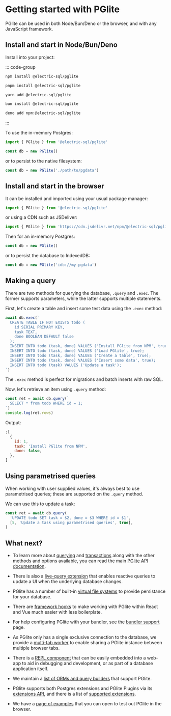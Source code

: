 # Getting started with PGlite

PGlite can be used in both Node/Bun/Deno or the browser, and with any JavaScript framework.

## Install and start in Node/Bun/Deno

Install into your project:

::: code-group

```bash [npm]
npm install @electric-sql/pglite
```

```bash [pnpm]
pnpm install @electric-sql/pglite
```

```bash [yarn]
yarn add @electric-sql/pglite
```

```bash [bun]
bun install @electric-sql/pglite
```

```bash [deno]
deno add npm:@electric-sql/pglite
```

:::

To use the in-memory Postgres:

```js
import { PGlite } from '@electric-sql/pglite'

const db = new PGlite()
```

or to persist to the native filesystem:

```js
const db = new PGlite('./path/to/pgdata')
```

## Install and start in the browser

It can be installed and imported using your usual package manager:

```js
import { PGlite } from '@electric-sql/pglite'
```

or using a CDN such as JSDeliver:

```js
import { PGlite } from 'https://cdn.jsdelivr.net/npm/@electric-sql/pglite/dist/index.js'
```

Then for an in-memory Postgres:

```js
const db = new PGlite()
```

or to persist the database to IndexedDB:

```js
const db = new PGlite('idb://my-pgdata')
```

## Making a query

There are two methods for querying the database, `.query` and `.exec`. The former supports parameters, while the latter supports multiple statements.

First, let's create a table and insert some test data using the `.exec` method:

```js
await db.exec(`
  CREATE TABLE IF NOT EXISTS todo (
    id SERIAL PRIMARY KEY,
    task TEXT,
    done BOOLEAN DEFAULT false
  );
  INSERT INTO todo (task, done) VALUES ('Install PGlite from NPM', true);
  INSERT INTO todo (task, done) VALUES ('Load PGlite', true);
  INSERT INTO todo (task, done) VALUES ('Create a table', true);
  INSERT INTO todo (task, done) VALUES ('Insert some data', true);
  INSERT INTO todo (task) VALUES ('Update a task');
`)
```

The `.exec` method is perfect for migrations and batch inserts with raw SQL.

Now, let's retrieve an item using `.query` method:

```js
const ret = await db.query(`
  SELECT * from todo WHERE id = 1;
`)
console.log(ret.rows)
```

Output:

```js
;[
  {
    id: 1,
    task: 'Install PGlite from NPM',
    done: false,
  },
]
```

## Using parametrised queries

When working with user supplied values, it's always best to use parametrised queries; these are supported on the `.query` method.

We can use this to update a task:

```js
const ret = await db.query(
  'UPDATE todo SET task = $2, done = $3 WHERE id = $1',
  [5, 'Update a task using parametrised queries', true],
)
```

## What next?

- To learn more about [querying](./api.md#query) and [transactions](./api.md#transaction) along with the other methods and options available, you can read the main [PGlite API documentation](./api.md).

- There is also a [live-query extension](./live-queries.md) that enables reactive queries to update a UI when the underlying database changes.

- PGlite has a number of built-in [virtual file systems](./filesystems.md) to provide persistance for your database.

- There are [framework hooks](./framework-hooks/react.md) to make working with PGlite within React and Vue much easier with less boilerplate.

- For help configuring PGlite with your bundler, see the [bundler support](./bundler-support.md) page.

- As PGlite only has a single exclusive connection to the database, we provide a [multi-tab worker](./multi-tab-worker.md) to enable sharing a PGlite instance between multiple browser tabs.

- There is a [REPL component](./repl.md) that can be easily embedded into a web-app to aid in debugging and development, or as part of a database application itself.

- We maintain a [list of ORMs and query builders](./orm-support.md) that support PGlite.

- PGlite supports both Postgres extensions and PGlite Plugins via its [extensions API](./api.md#options-extensions), and there is a list of [supported extensions](../extensions/).

- We have a [page of examples](../examples.md) that you can open to test out PGlite in the browser.
